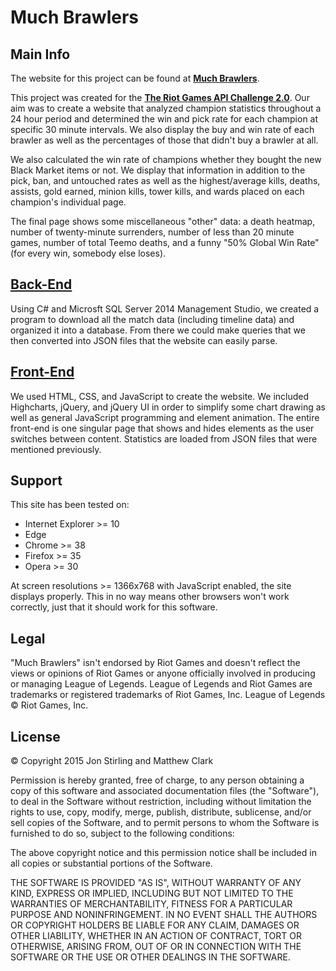 # Much Brawlers

## Main Info
The website for this project can be found at [**Much Brawlers**](http://foxslash.com/much-brawlers).

This project was created for the [**The Riot Games API Challenge 2.0**](https://developer.riotgames.com/discussion/announcements/show/2lxEyIcE).  Our aim was to create a website that analyzed champion statistics throughout a 24 hour period and determined the win and pick rate for each champion at specific 30 minute intervals.  We also display the buy and win rate of each brawler as well as the percentages of those that didn't buy a brawler at all.

We also calculated the win rate of champions whether they bought the new Black Market items or not.  We display that information in addition to the pick, ban, and untouched rates as well as the highest/average kills, deaths, assists, gold earned, minion kills, tower kills, and wards placed on each champion's individual page.

The final page shows some miscellaneous "other" data: a death heatmap, number of twenty-minute surrenders, number of less than 20 minute games, number of total Teemo deaths, and a funny "50% Global Win Rate" (for every win, somebody else loses).

## [Back-End](data%20setup/)
Using C# and Microsft SQL Server 2014 Management Studio, we created a program to download all the match data (including timeline data) and organized it into a database.  From there we could make queries that we then converted into JSON files that the website can easily parse.

## [Front-End](site/)
We used HTML, CSS, and JavaScript to create the website.  We included Highcharts, jQuery, and jQuery UI in order to simplify some chart drawing as well as general JavaScript programming and element animation.  The entire front-end is one singular page that shows and hides elements as the user switches between content.  Statistics are loaded from JSON files that were mentioned previously.

## Support
This site has been tested on:
- Internet Explorer >= 10
- Edge
- Chrome >= 38
- Firefox >= 35
- Opera >= 30

At screen resolutions >= 1366x768 with JavaScript enabled, the site displays properly.  This in no way means other browsers won't work correctly, just that it should work for this software.


## Legal
"Much Brawlers" isn't endorsed by Riot Games and doesn't reflect the views or opinions of Riot Games or anyone officially involved in producing or managing League of Legends. League of Legends and Riot Games are trademarks or registered trademarks of Riot Games, Inc. League of Legends © Riot Games, Inc.

## License
© Copyright 2015 Jon Stirling and Matthew Clark

Permission is hereby granted, free of charge, to any person obtaining a copy of this software and associated documentation files (the "Software"), to deal in the Software without restriction, including without limitation the rights to use, copy, modify, merge, publish, distribute, sublicense, and/or sell copies of the Software, and to permit persons to whom the Software is furnished to do so, subject to the following conditions:

The above copyright notice and this permission notice shall be included in all copies or substantial portions of the Software.

THE SOFTWARE IS PROVIDED "AS IS", WITHOUT WARRANTY OF ANY KIND, EXPRESS OR IMPLIED, INCLUDING BUT NOT LIMITED TO THE WARRANTIES OF MERCHANTABILITY, FITNESS FOR A PARTICULAR PURPOSE AND NONINFRINGEMENT. IN NO EVENT SHALL THE AUTHORS OR COPYRIGHT HOLDERS BE LIABLE FOR ANY CLAIM, DAMAGES OR OTHER LIABILITY, WHETHER IN AN ACTION OF CONTRACT, TORT OR OTHERWISE, ARISING FROM, OUT OF OR IN CONNECTION WITH THE SOFTWARE OR THE USE OR OTHER DEALINGS IN THE SOFTWARE.